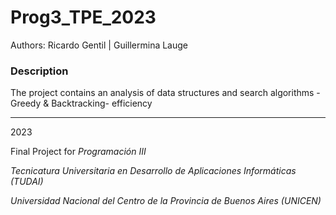 # Prog3_TPE_2023

Authors: Ricardo Gentil  |  Guillermina Lauge

### Description
The project contains an analysis of data structures and search algorithms -Greedy & Backtracking- efficiency



-----------------------------------------
2023

Final Project for
*Programación III* 

*Tecnicatura Universitaria en Desarrollo de Aplicaciones Informáticas (TUDAI)*

*Universidad Nacional del Centro de la Provincia de Buenos Aires (UNICEN)* 

